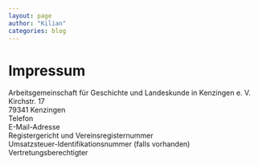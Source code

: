 ```yaml
---
layout: page
author: "Kilian"
categories: blog 
---
```


Impressum
=========

Arbeitsgemeinschaft für Geschichte und Landeskunde in Kenzingen e. V.
Kirchstr. 17  
79341 Kenzingen  
Telefon  
E-Mail-Adresse  
Registergericht und Vereinsregisternummer  
Umsatzsteuer-Identifikationsnummer (falls vorhanden)  
Vertretungsberechtigter

